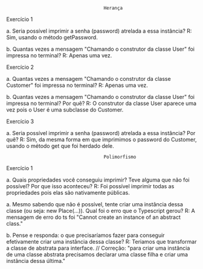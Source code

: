                                         Herança

Exercício 1

a. Seria possível imprimir a senha (password) atrelada a essa instância?
R: Sim, usando o método getPassword.

b. Quantas vezes a mensagem "Chamando o construtor da classe User" foi impressa no terminal?
R: Apenas uma vez.

Exercício 2

a. Quantas vezes a mensagem "Chamando o construtor da classe Customer" foi impressa no terminal? 
R: Apenas uma vez.

b. Quantas vezes a mensagem "Chamando o construtor da classe User" foi impressa no terminal? Por quê?
R: O construtor da classe User aparece uma vez pois o User é uma subclasse do Customer.

Exercício 3

a. Seria possível imprimir a senha (password) atrelada a essa instância? Por quê?
R: Sim, da mesma forma em que imprimimos o password do Customer, usando o método get que foi herdado dele.

                                        Polimorfismo

Exercício 1

a. Quais propriedades você conseguiu imprimir? Teve alguma que não foi possível? Por que isso aconteceu?
R: Foi possível imprimir todas as propriedades pois elas são nativamente públicas.

a. Mesmo sabendo que não é possível, tente criar uma instância dessa classe (ou seja: new Place(...)). Qual foi o erro que o Typescript gerou?
R: A mensagem de erro do ts foi "Cannot create an instance of an abstract class."

b. Pense e responda: o que precisaríamos fazer para conseguir efetivamente criar uma instância dessa classe?
R: Teriamos que transformar a classe de abstrata para interface. // Correção: "para criar uma instância de uma classe abstrata precisamos declarar uma classe filha e criar uma instância dessa última."